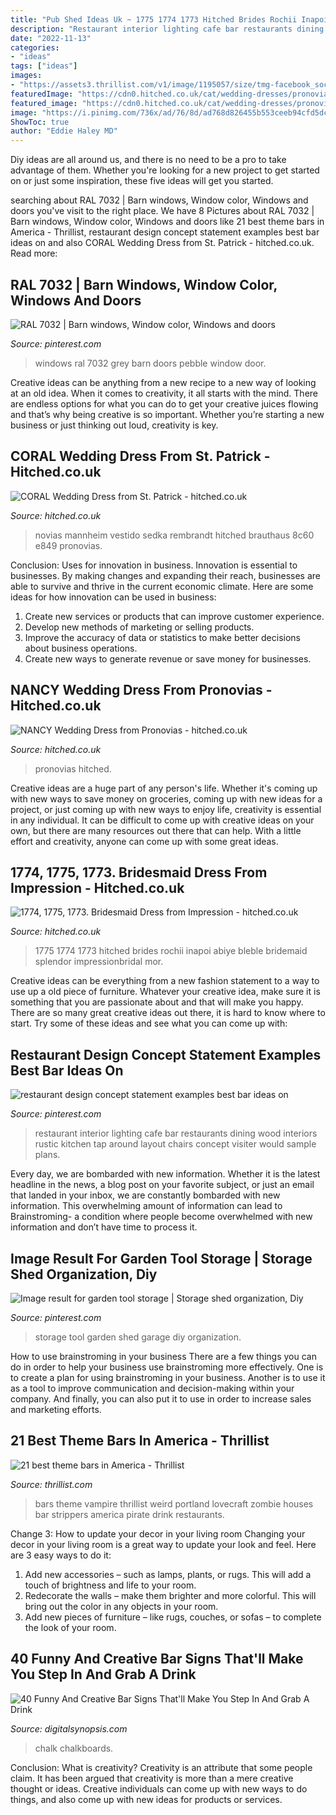 ```yaml
---
title: "Pub Shed Ideas Uk ~ 1775 1774 1773 Hitched Brides Rochii Inapoi Abiye Bleble Bridemaid Splendor Impressionbridal Mor"
description: "Restaurant interior lighting cafe bar restaurants dining wood interiors rustic kitchen tap around layout chairs concept visiter would sample plans"
date: "2022-11-13"
categories:
- "ideas"
tags: ["ideas"]
images:
- "https://assets3.thrillist.com/v1/image/1195057/size/tmg-facebook_social.jpg"
featuredImage: "https://cdn0.hitched.co.uk/cat/wedding-dresses/pronovias/nancy--mfvo319481.jpg"
featured_image: "https://cdn0.hitched.co.uk/cat/wedding-dresses/pronovias/nancy--mfvo319481.jpg"
image: "https://i.pinimg.com/736x/ad/76/8d/ad768d826455b553ceeb94cfd5dc8196.jpg"
ShowToc: true
author: "Eddie Haley MD"
---
```



Diy ideas are all around us, and there is no need to be a pro to take advantage of them. Whether you're looking for a new project to get started on or just some inspiration, these five ideas will get you started.

	

		
searching about RAL 7032 | Barn windows, Window color, Windows and doors you've visit to the right place. We have 8 Pictures about RAL 7032 | Barn windows, Window color, Windows and doors like 21 best theme bars in America - Thrillist, restaurant design concept statement examples best bar ideas on and also CORAL Wedding Dress from St. Patrick - hitched.co.uk. Read more:
		
    
## RAL 7032 | Barn Windows, Window Color, Windows And Doors

<img loading=lazy src="https://i.pinimg.com/736x/60/d5/c4/60d5c4887ac02faeafd932b7ef5b944e--barn-windows-door-ideas.jpg" onerror="this.onerror=null;this.src='https://tse3.mm.bing.net/th?id=OIP.E7KpUJMR6vHU5phMrvfArQHaJ3&amp;pid=15.1';" alt="RAL 7032 | Barn windows, Window color, Windows and doors">

_Source: pinterest.com_

>windows ral 7032 grey barn doors pebble window door. 

	

Creative ideas can be anything from a new recipe to a new way of looking at an old idea. When it comes to creativity, it all starts with the mind. There are endless options for what you can do to get your creative juices flowing and that’s why being creative is so important. Whether you’re starting a new business or just thinking out loud, creativity is key.

    
## CORAL Wedding Dress From St. Patrick - Hitched.co.uk

<img loading=lazy src="https://cdn0.hitched.co.uk/cat/wedding-dresses/st-patrick/coral--mfvo474115.jpg" onerror="this.onerror=null;this.src='https://tse1.mm.bing.net/th?id=OIP.UDk39FXBbPf1A5yx-uAf-AHaKe&amp;pid=15.1';" alt="CORAL Wedding Dress from St. Patrick - hitched.co.uk">

_Source: hitched.co.uk_

>novias mannheim vestido sedka rembrandt hitched brauthaus 8c60 e849 pronovias. 

	

Conclusion: Uses for innovation in business.
Innovation is essential to businesses. By making changes and expanding their reach, businesses are able to survive and thrive in the current economic climate. Here are some ideas for how innovation can be used in business:
1. Create new services or products that can improve customer experience.
2. Develop new methods of marketing or selling products.
3. Improve the accuracy of data or statistics to make better decisions about business operations.
4. Create new ways to generate revenue or save money for businesses.

    
## NANCY Wedding Dress From Pronovias - Hitched.co.uk

<img loading=lazy src="https://cdn0.hitched.co.uk/cat/wedding-dresses/pronovias/nancy--mfvo319481.jpg" onerror="this.onerror=null;this.src='https://tse3.mm.bing.net/th?id=OIP.X9TPWB_5oZ7jxTteR-MmnwHaKe&amp;pid=15.1';" alt="NANCY Wedding Dress from Pronovias - hitched.co.uk">

_Source: hitched.co.uk_

>pronovias hitched. 

	

Creative ideas are a huge part of any person's life. Whether it's coming up with new ways to save money on groceries, coming up with new ideas for a project, or just coming up with new ways to enjoy life, creativity is essential in any individual. It can be difficult to come up with creative ideas on your own, but there are many resources out there that can help. With a little effort and creativity, anyone can come up with some great ideas.

    
## 1774, 1775, 1773. Bridesmaid Dress From Impression - Hitched.co.uk

<img loading=lazy src="https://cdn0.hitched.co.uk/cat/bridesmaids-dresses/impression/1774-1775-1773--mfvo417869.jpg" onerror="this.onerror=null;this.src='https://tse2.mm.bing.net/th?id=OIP.9JNCrRRSeleUc0KGFtOwugHaKR&amp;pid=15.1';" alt="1774, 1775, 1773. Bridesmaid Dress from Impression - hitched.co.uk">

_Source: hitched.co.uk_

>1775 1774 1773 hitched brides rochii inapoi abiye bleble bridemaid splendor impressionbridal mor. 

	

Creative ideas can be everything from a new fashion statement to a way to use up a old piece of furniture. Whatever your creative idea, make sure it is something that you are passionate about and that will make you happy. There are so many great creative ideas out there, it is hard to know where to start. Try some of these ideas and see what you can come up with: 

    
## Restaurant Design Concept Statement Examples Best Bar Ideas On

<img loading=lazy src="https://i.pinimg.com/736x/ad/76/8d/ad768d826455b553ceeb94cfd5dc8196.jpg" onerror="this.onerror=null;this.src='https://tse4.mm.bing.net/th?id=OIP._qwlnxZrnCAnZwyztwip6AHaLH&amp;pid=15.1';" alt="restaurant design concept statement examples best bar ideas on">

_Source: pinterest.com_

>restaurant interior lighting cafe bar restaurants dining wood interiors rustic kitchen tap around layout chairs concept visiter would sample plans. 

	

Every day, we are bombarded with new information. Whether it is the latest headline in the news, a blog post on your favorite subject, or just an email that landed in your inbox, we are constantly bombarded with new information. This overwhelming amount of information can lead to Brainstroming- a condition where people become overwhelmed with new information and don’t have time to process it.

    
## Image Result For Garden Tool Storage | Storage Shed Organization, Diy

<img loading=lazy src="https://i.pinimg.com/originals/ba/aa/42/baaa422d3fdb59e1292159d9bb57b1ec.jpg" onerror="this.onerror=null;this.src='https://tse3.mm.bing.net/th?id=OIP.WBXDwBfreK_V2WWtgycjBgHaJ3&amp;pid=15.1';" alt="Image result for garden tool storage | Storage shed organization, Diy">

_Source: pinterest.com_

>storage tool garden shed garage diy organization. 

	

How to use brainstroming in your business
There are a few things you can do in order to help your business use brainstroming more effectively. One is to create a plan for using brainstroming in your business. Another is to use it as a tool to improve communication and decision-making within your company. And finally, you can also put it to use in order to increase sales and marketing efforts.

    
## 21 Best Theme Bars In America - Thrillist

<img loading=lazy src="https://assets3.thrillist.com/v1/image/1195057/size/tmg-facebook_social.jpg" onerror="this.onerror=null;this.src='https://tse1.mm.bing.net/th?id=OIP.cpg7Wriy3365eVtfFPVsmAHaD4&amp;pid=15.1';" alt="21 best theme bars in America - Thrillist">

_Source: thrillist.com_

>bars theme vampire thrillist weird portland lovecraft zombie houses bar strippers america pirate drink restaurants. 

	

Change 3: How to update your decor in your living room
Changing your decor in your living room is a great way to update your look and feel. Here are 3 easy ways to do it: 
1. Add new accessories – such as lamps, plants, or rugs. This will add a touch of brightness and life to your room. 
2. Redecorate the walls – make them brighter and more colorful. This will bring out the color in any objects in your room. 
3. Add new pieces of furniture – like rugs, couches, or sofas – to complete the look of your room.

    
## 40 Funny And Creative Bar Signs That&#039;ll Make You Step In And Grab A Drink

<img loading=lazy src="https://digitalsynopsis.com/wp-content/uploads/2015/02/funny-creative-bar-signs-34.jpg" onerror="this.onerror=null;this.src='https://tse3.mm.bing.net/th?id=OIP._Q9F9a375DngDyfMxcK-aQHaJ4&amp;pid=15.1';" alt="40 Funny And Creative Bar Signs That&#039;ll Make You Step In And Grab A Drink">

_Source: digitalsynopsis.com_

>chalk chalkboards. 

	

Conclusion: What is creativity?
Creativity is an attribute that some people claim. It has been argued that creativity is more than a mere creative thought or ideas. Creative individuals can come up with new ways to do things, and also come up with new ideas for products or services.

